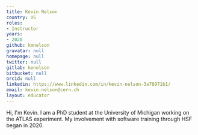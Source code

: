 ```yaml
---
title: Kevin Nelson
country: US
roles:
- Instructor
years:
- 2020
github: kmnelson
gravatar: null
homepage: null
twitter: null
gitlab: kenelson
bitbucket: null
orcid: null
linkedin: https://www.linkedin.com/in/kevin-nelson-3a78971b1/
email: kevin.nelson@cern.ch
layout: educator
---
```

Hi, I'm Kevin.  I am a PhD student at the University of Michigan working on the ATLAS experiment.  My involvement with software training through HSF began in 2020.
